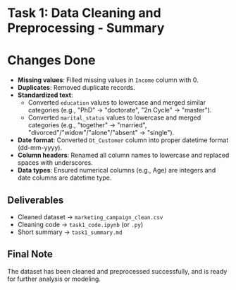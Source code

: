 # Task 1: Data Cleaning and Preprocessing - Summary

# Changes Done

- **Missing values**: Filled missing values in `Income` column with 0.  
- **Duplicates**: Removed duplicate records.  
- **Standardized text**:  
  - Converted `education` values to lowercase and merged similar categories (e.g., "PhD" → "doctorate", "2n Cycle" → "master").  
  - Converted `marital_status` values to lowercase and merged categories (e.g., "together" → "married", "divorced"/"widow"/"alone"/"absent" → "single").  
- **Date format**: Converted `Dt_Customer` column into proper datetime format (dd-mm-yyyy).  
- **Column headers**: Renamed all column names to lowercase and replaced spaces with underscores.  
- **Data types**: Ensured numerical columns (e.g., Age) are integers and date columns are datetime type.  

## Deliverables
- Cleaned dataset → `marketing_campaign_clean.csv`  
- Cleaning code → `task1_code.ipynb` (or `.py`)  
- Short summary → `task1_summary.md`  

## Final Note
The dataset has been cleaned and preprocessed successfully, and is ready for further analysis or modeling.
